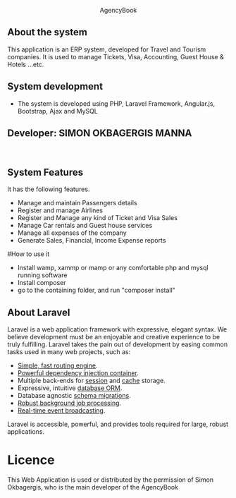 
<p align="center">
AgencyBook 
</p>

## About the system
This application is an ERP system, developed for Travel and Tourism companies.
It is used to manage Tickets, Visa, Accounting, Guest House & Hotels ...etc.
 
 
 ## System development
 - The system is developed using PHP, Laravel Framework, Angular.js, Bootstrap, Ajax and MySQL
 
 <h2>Developer: SIMON OKBAGERGIS MANNA</h2> <br/>

 ## System Features
 It has the following features.
-	Manage and maintain Passengers details
-	Register and manage Airlines
-	Register and Manage any kind of Ticket and Visa Sales
-	Manage Car rentals and Guest house services
-	Manage all expenses of the company
-	Generate Sales, Financial, Income Expense reports

 
#How to use it
- Install wamp, xammp or mamp or any comfortable php and mysql running software
- Install composer
- go to the containing folder, and run "composer install"
 

## About Laravel

Laravel is a web application framework with expressive, elegant syntax. We believe development must be an enjoyable and creative experience to be truly fulfilling. Laravel takes the pain out of development by easing common tasks used in many web projects, such as:

- [Simple, fast routing engine](https://laravel.com/docs/routing).
- [Powerful dependency injection container](https://laravel.com/docs/container).
- Multiple back-ends for [session](https://laravel.com/docs/session) and [cache](https://laravel.com/docs/cache) storage.
- Expressive, intuitive [database ORM](https://laravel.com/docs/eloquent).
- Database agnostic [schema migrations](https://laravel.com/docs/migrations).
- [Robust background job processing](https://laravel.com/docs/queues).
- [Real-time event broadcasting](https://laravel.com/docs/broadcasting).

Laravel is accessible, powerful, and provides tools required for large, robust applications.

# Licence
This Web Application is used or distributed by the permission of Simon Okbagergis, who is the main developer of the AgencyBook

 
 
